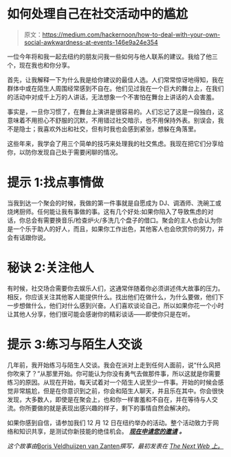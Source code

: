 # 如何处理自己在社交活动中的尴尬

> 原文：<https://medium.com/hackernoon/how-to-deal-with-your-own-social-awkwardness-at-events-146e9a24e354>

一位今年将和我一起去纽约的朋友问我一些如何与他人联系的建议。我给了他三个，现在我也和你分享。

首先，让我解释一下为什么我是给你建议的最佳人选。人们常常惊讶地得知，我在群体中或在陌生人周围经常感到不自在。他们见过我在一个巨大的舞台上，在我们的活动中对成千上万的人讲话，无法想象一个不害怕在舞台上讲话的人会害羞。

事实是，一旦你习惯了，在舞台上演讲是很容易的。人们忘记了这是一段独白，这意味着不用担心不舒服的沉默，不用错过社交暗示，也不用保持外表。别误会，我不是隐士；我喜欢外出和社交，但有时我也会感到紧张，想躲在角落里。

这些年来，我学会了用三个简单的技巧来处理我的社交焦虑。我现在把它们分享给你，以防你发现自己处于需要闲聊的情况。

# 提示 1:找点事情做

当我到达一个聚会的时候，我做的第一件事就是自愿成为 DJ、调酒师、洗碗工或烧烤厨师。任何能让我有事做的事。这有几个好处:如果你陷入了导致焦虑的对话，你总会有需要换音乐/检查炉火/多洗几个盘子的借口。聚会的主人也会认为你是一个乐于助人的好人，而且，如果你工作出色，其他客人也会欣赏你的努力，并会有话跟你说。

# 秘诀 2:关注他人

有时候，社交场合需要你去娱乐人们，这通常伴随着你必须讲述伟大故事的压力。相反，你应该关注其他客人能提供什么。找出他们在做什么，为什么要做，他们下一步想做什么，他们对什么感到兴奋。人们喜欢谈论自己，所以如果你花一个小时让其他人分享，他们很可能会感谢你的精彩谈话——即使你只是在听。

# 提示 3:练习与陌生人交谈

几年前，我开始练习与陌生人交谈。我会在派对上走到任何人面前，说“什么风把你吹来了？”从那里开始。你可能认为你没有勇气去做那件事，所以这就是你需要练习的原因。从现在开始，每天试着对一个陌生人说至少一件事。开始的时候会感觉非常尴尬，但是在你意识到之前，你会和陌生人聊天，并且乐在其中。你会很快发现，大多数人，即使是在聚会上，也和你一样害羞和不自在，并在等待与人交流。你所要做的就是表现出感兴趣的样子，剩下的事情自然会解决的。

如果你感到自信，请参加我们 12 月 12 日在纽约举办的活动。整个活动致力于网络和知识共享，是测试你新技能的绝佳机会。 [***现在申请您的邀请***](https://thenextweb.com/new-york/) ***。***

*这个故事由*[Boris Veldhuijzen van Zanten](https://thenextweb.com/author/boris/)*撰写，最初发表在* [*The Next Web 上。*](https://thenextweb.com/insider/2017/11/13/deal-social-awkwardness-events/)